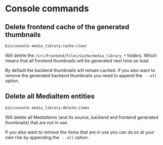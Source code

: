# Console commands

## Delete frontend cache of the generated thumbnails

```bash
bin/console media_library:cache:clear
```

Will delete the `/src/Frontend/Files/Cache/media_library_*` folders. Which means that all frontend thumbnails will be generated next time on load.

By default the backend thumbnails will remain cached. If you also want to remove the generated backend thumbnails you need to append the ` --all` option.


## Delete all MediaItem entities

```bash
bin/console media_library:delete:items
```

Will delete all MediaItems (and its source, backend and frontend generated thumbnails) that are not in use.

If you also want to remove the items that are in use you can do so at your own risk by appending the ` --all` option.
